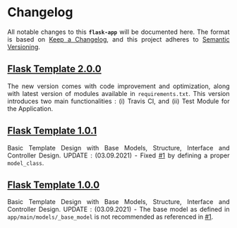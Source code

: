 # Changelog

<p align = "justify">All notable changes to this <code><b>flask-app</b></code> will be documented here. The format is based on <a href = "https://keepachangelog.com/en/1.0.0/">Keep a Changelog</a>, and this project adheres to <a href = "https://semver.org/spec/v2.0.0.html">Semantic Versioning</a>.

## [Flask Template 2.0.0](https://github.com/ZenithClown/flask-docker-template/releases/tag/v2.0.0)

<p align = "justify">
    The new version comes with code improvement and optimization, along with latest version of modules available in <code>requirements.txt</code>. This version introduces two main functionalities : (i) Travis CI, and (ii) Test Module for the Application.
</p>

## [Flask Template 1.0.1](https://github.com/ZenithClown/flask-docker-template/releases/tag/v1.0.1)

<p align = "justify">
    Basic Template Design with Base Models, Structure, Interface and Controller Design. UPDATE : (03.09.2021) - Fixed <a href = "https://github.com/ZenithClown/flask-docker-template/issues/1">#1</a> by defining a proper <code>model_class</code>.
</p>

## [Flask Template 1.0.0](https://github.com/ZenithClown/flask-docker-template/releases/tag/v1.0.0)

<p align = "justify">
    Basic Template Design with Base Models, Structure, Interface and Controller Design. UPDATE : (03.09.2021) - The base model as defined in <code>app/main/models/_base_model</code> is not recommended as referenced in <a href = "https://github.com/ZenithClown/flask-docker-template/issues/1">#1</a>.
</p>
